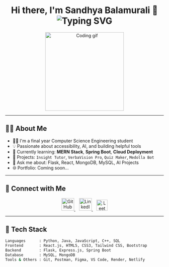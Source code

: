 <!-- Banner with Typing Effect -->
<h1 align="center">
  Hi there, I'm Sandhya Balamurali 👋
  <br>
  <img src="https://readme-typing-svg.herokuapp.com?font=Fira+Code&size=25&pause=1000&color=F76C6C&center=true&vCenter=true&width=435&lines=Aspiring+Software+Developer;Full+Stack+Enthusiast;AI+For+Social+Good" alt="Typing SVG" />
</h1>

<!-- Animated Girl Coding GIF -->
<p align="center">
  <img src="https://media.giphy.com/media/qgQUggAC3Pfv687qPC/giphy.gif" width="250" alt="Coding gif" />
</p>

---

## 💁‍♀️ About Me

- 👩‍🎓 I'm a final year Computer Science Engineering student  
- 💡 Passionate about accessibility, AI, and building helpful tools  
- 🌱 Currently learning: **MERN Stack**, **Spring Boot**, **Cloud Deployment**  
- 🚀 Projects: `Insight Tutor`, `VerbaVision Pro`, `Quiz Maker`, `Medolla Bot`  
- 💬 Ask me about: Flask, React, MongoDB, MySQL, AI Projects  
- 🌐 Portfolio: Coming soon...

---

## 📲 Connect with Me

<p align="center">
  <a href="https://github.com/sandhyabalamurali">
    <img src="https://cdn.jsdelivr.net/gh/devicons/devicon/icons/github/github-original.svg" width="40" alt="GitHub" />
  </a>
  &nbsp;&nbsp;
  <a href="https://www.linkedin.com/in/sandhyabalamurali/">
    <img src="https://cdn.jsdelivr.net/gh/devicons/devicon/icons/linkedin/linkedin-original.svg" width="40" alt="LinkedIn" />
  </a>
  &nbsp;&nbsp;
  <a href="https://leetcode.com/sandhya-leetcode/">
    <img src="https://upload.wikimedia.org/wikipedia/commons/1/19/LeetCode_logo_black.png" width="35" alt="LeetCode" />
  </a>
</p>

---

## 🚀 Tech Stack

```bash
Languages      : Python, Java, JavaScript, C++, SQL
Frontend       : React.js, HTML5, CSS3, Tailwind CSS, Bootstrap
Backend        : Flask, Express.js, Spring Boot
Database       : MySQL, MongoDB
Tools & Others : Git, Postman, Figma, VS Code, Render, Netlify
